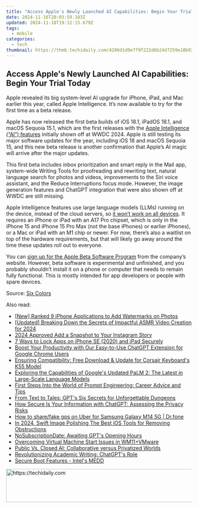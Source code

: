 ```yaml
---
title: "Access Apple's Newly Launched AI Capabilities: Begin Your Trial Today"
date: 2024-11-16T20:03:59.103Z
updated: 2024-11-18T19:12:15.679Z
tags:
  - mobile
categories:
  - tech
thumbnail: https://thmb.techidaily.com/4286d1d9e7f9f222d6b24d7259e18b93ce578dc75aedffe72b83d7d3b1179de6.jpg
---
```


## Access Apple's Newly Launched AI Capabilities: Begin Your Trial Today

Apple revealed its big system-level AI upgrade for iPhone, iPad, and Mac earlier this year, called Apple Intelligence. It’s now available to try for the first time as a beta release.

 Apple has now released the first beta builds of iOS 18.1, iPadOS 18.1, and macOS Sequoia 15.1, which are the first releases with the [Apple Intelligence (“AI”) features](https://youtube-videos.techidaily.com/investing-successfully-with-a-makeup-channel/) initially shown off at WWDC 2024\. Apple is still testing its major software updates for the year, including iOS 18 and macOS Sequoia 15, and this new beta release is another confirmation that Apple’s AI magic will arrive after the major updates.

 This first beta includes inbox prioritization and smart reply in the Mail app, system-wide Writing Tools for proofreading and rewriting text, natural language search for photos and videos, improvements to the Siri voice assistant, and the Reduce Interruptions focus mode. However, the image generation features and ChatGPT integration that were also shown off at WWDC are still missing.

 Apple Intelligence features use large language models (LLMs) running on the device, instead of the cloud servers, so [it won’t work on all devices](https://fox-direct.techidaily.com/updated-smooth-volume-reduction-a-system-friendly-approach/). It requires an iPhone or iPad with an A17 Pro chipset, which is only in the iPhone 15 and iPhone 15 Pro Max (not the base iPhones) or earlier iPhones), or a Mac or iPad with an M1 chip or newer. For now, there’s also a waitlist on top of the hardware requirements, but that will likely go away around the time these updates roll out to everyone.

 You can [sign up for the Apple Beta Software Program](https://beta.apple.com/) from the company’s website. However, beta software is experimental and unfinished, and you probably shouldn’t install it on a phone or computer that needs to remain fully functional. This is mostly intended for app developers or people with spare devices.

 Source: [Six Colors](https://sixcolors.com/post/2024/07/new-betas-for-ios-18-1-ipados-18-1-and-macos-sequoia-bring-some-apple-intelligence-features/)

<ins class="adsbygoogle"
     style="display:block"
     data-ad-format="autorelaxed"
     data-ad-client="ca-pub-7571918770474297"
     data-ad-slot="1223367746"></ins>

<ins class="adsbygoogle"
     style="display:block"
     data-ad-client="ca-pub-7571918770474297"
     data-ad-slot="8358498916"
     data-ad-format="auto"
     data-full-width-responsive="true"></ins>

<span class="atpl-alsoreadstyle">Also read:</span>
<div><ul>
<li><a href="https://fox-links.techidaily.com/new-ranked-9-iphone-applications-to-add-watermarks-on-photos/"><u>[New] Ranked 9 iPhone Applications to Add Watermarks on Photos</u></a></li>
<li><a href="https://youtube-webster.techidaily.com/ed-breaking-down-the-secrets-of-impactful-asmr-video-creation-for-2024/"><u>[Updated] Breaking Down the Secrets of Impactful ASMR Video Creation for 2024</u></a></li>
<li><a href="https://extra-tips.techidaily.com/2024-approved-add-a-snapshot-to-your-instagram-story/"><u>2024 Approved Add a Snapshot to Your Instagram Story</u></a></li>
<li><a href="https://ios-unlock.techidaily.com/7-ways-to-lock-apps-on-iphone-se-2020-and-ipad-securely-by-drfone-ios/"><u>7 Ways to Lock Apps on iPhone SE (2020) and iPad Securely</u></a></li>
<li><a href="https://tech-haven.techidaily.com/boost-your-productivity-with-our-easy-to-use-chatgpt-extension-for-google-chrome-users/"><u>Boost Your Productivity with Our Easy-to-Use ChatGPT Extension for Google Chrome Users</u></a></li>
<li><a href="https://win-amazing.techidaily.com/ensuring-compatibility-free-download-and-update-for-corsair-keyboards-k55-model/"><u>Ensuring Compatibility: Free Download & Update for Corsair Keyboard's K55 Model</u></a></li>
<li><a href="https://tech-haven.techidaily.com/exploring-the-capabilities-of-googles-updated-palm-2-the-latest-in-large-scale-language-models/"><u>Exploring the Capabilities of Google's Updated PaLM 2: The Latest in Large-Scale Language Models</u></a></li>
<li><a href="https://tech-haven.techidaily.com/first-steps-into-the-world-of-prompt-engineering-career-advice-and-tips/"><u>First Steps Into the World of Prompt Engineering: Career Advice and Tips</u></a></li>
<li><a href="https://tech-haven.techidaily.com/from-text-to-tales-gpts-six-secrets-for-unforgettable-dungeons/"><u>From Text to Tales: GPT's Six Secrets for Unforgettable Dungeons</u></a></li>
<li><a href="https://tech-haven.techidaily.com/how-secure-is-your-information-with-chatgpt-assessing-the-privacy-risks/"><u>How Secure Is Your Information with ChatGPT: Assessing the Privacy Risks</u></a></li>
<li><a href="https://fake-location.techidaily.com/how-to-sharefake-gps-on-uber-for-samsung-galaxy-m14-5g-drfone-by-drfone-virtual-android/"><u>How to share/fake gps on Uber for Samsung Galaxy M14 5G | Dr.fone</u></a></li>
<li><a href="https://some-approaches.techidaily.com/in-2024-swift-image-polishing-the-best-ios-tools-for-removing-obstructions/"><u>In 2024, Swift Image Polishing The Best iOS Tools for Removing Obstructions</u></a></li>
<li><a href="https://tech-haven.techidaily.com/nosubscriptiondate-awaiting-gpts-opening-hours/"><u>NoSubscriptionDate: Awaiting GPT's Opening Hours</u></a></li>
<li><a href="https://win11.techidaily.com/overcoming-virtual-machine-start-issues-in-wm11plusvmware/"><u>Overcoming Virtual Machine Start Issues in WM11+VMware</u></a></li>
<li><a href="https://tech-haven.techidaily.com/public-vs-closed-ai-collaborative-versus-privatized-worlds/"><u>Public Vs. Closed AI: Collaborative versus Privatized Worlds</u></a></li>
<li><a href="https://tech-haven.techidaily.com/revolutionizing-academic-writing-chatgpts-role/"><u>Revolutionizing Academic Writing: ChatGPT's Role</u></a></li>
<li><a href="https://driver-install.techidaily.com/secure-boot-features-intels-medd/"><u>Secure Boot Features - Intel's MEDD</u></a></li>
</ul></div>

<!-- affiliate ads begin -->
<a href="https://appsumo.8odi.net/c/5597632/2111981/7443" target="_top" id="2111981">
  <img src="//a.impactradius-go.com/display-ad/7443-2111981" border="0" alt="https://techidaily.com" width="728" height="90"/>
</a>
<img height="0" width="0" src="https://appsumo.8odi.net/i/5597632/2111981/7443" style="position:absolute;visibility:hidden;" border="0" />
<!-- affiliate ads end -->

